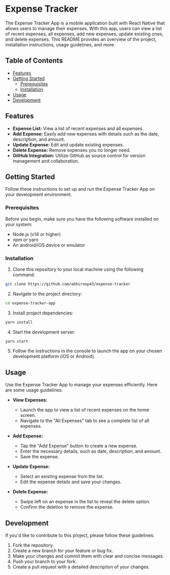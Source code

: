 # Expense Tracker

The Expense Tracker App is a mobile application built with React Native that allows users to manage their expenses. With
this app, users can view a list of recent expenses, all expenses, add new expenses, update existing ones, and delete
expenses. This README provides an overview of the project, installation instructions, usage guidelines, and more.

## Table of Contents

- [Features](#features)
- [Getting Started](#getting-started)
    - [Prerequisites](#prerequisites)
    - [Installation](#installation)
- [Usage](#usage)
- [Development](#development)

## Features

- **Expense List:** View a list of recent expenses and all expenses.
- **Add Expense:** Easily add new expenses with details such as the date, description, and amount.
- **Update Expense:** Edit and update existing expenses.
- **Delete Expense:** Remove expenses you no longer need.
- **GitHub Integration:** Utilize GitHub as source control for version management and collaboration.

## Getting Started

Follow these instructions to set up and run the Expense Tracker App on your development environment.

### Prerequisites

Before you begin, make sure you have the following software installed on your system:

- Node.js (v14 or higher)
- npm or yarn
- An android/iOS device or emulator

### Installation

1. Clone this repository to your local machine using the following command:

```bash
git clone https://github.com/abhiroop43/expense-tracker
```

2. Navigate to the project directory:

```bash
cd expense-tracker-app
```

3. Install project dependencies:

```bash
yarn install
```

4. Start the development server:

```bash
yarn start
```

5. Follow the instructions in the console to launch the app on your chosen development platform (iOS or Android).

## Usage

Use the Expense Tracker App to manage your expenses efficiently. Here are some usage guidelines:

- **View Expenses:**

    - Launch the app to view a list of recent expenses on the home screen.
    - Navigate to the "All Expenses" tab to see a complete list of all expenses.
- **Add Expense:**

    - Tap the "Add Expense" button to create a new expense.
    - Enter the necessary details, such as date, description, and amount.
    - Save the expense.
- **Update Expense:**

    - Select an existing expense from the list.
    - Edit the expense details and save your changes.
- **Delete Expense:**

    - Swipe left on an expense in the list to reveal the delete option.
    - Confirm the deletion to remove the expense.

## Development

If you'd like to contribute to this project, please follow these guidelines:

1. Fork the repository.
2. Create a new branch for your feature or bug fix.
3. Make your changes and commit them with clear and concise messages.
4. Push your branch to your fork.
5. Create a pull request with a detailed description of your changes.
